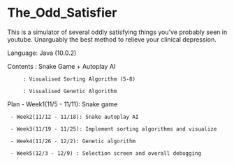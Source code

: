 # The_Odd_Satisfier
This is a simulator of several oddly satisfying things you've probably seen in youtube. Unarguably the best method to relieve your clinical depression.

Language: Java (10.0.2)

Contents : Snake Game + Autoplay AI

         : Visualised Sorting Algorithm (5-8)
         
         : Visualised Genetic Algorithm

Plan - Week1(11/5 - 11/11): Snake game

     - Week2(11/12 - 11/18): Snake autoplay AI
     
     - Week3(11/19 - 11/25): Implement sorting algorithms and visualize
     
     - Week4(11/26 - 12/2): Genetic algorithm
     
     - Week5(12/3 - 12/9) : Selection screen and overall debugging
